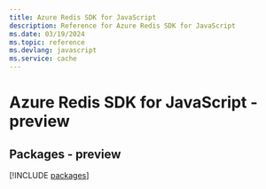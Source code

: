 ```yaml
---
title: Azure Redis SDK for JavaScript
description: Reference for Azure Redis SDK for JavaScript
ms.date: 03/19/2024
ms.topic: reference
ms.devlang: javascript
ms.service: cache
---
```

# Azure Redis SDK for JavaScript - preview
## Packages - preview
[!INCLUDE [packages](redis-index.md)]
